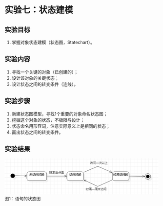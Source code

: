 # 实验七：状态建模

 ## 实验目标

1.  掌握对象状态建模（状态图，Statechart）。

 ## 实验内容

1.  寻找一个关键的对象（已创建的）；  
2.  设计该对象的关键状态；  
3.  设计状态之间的转变条件（连线）。


 ## 实验步骤

1. 新建状态图模型，寻找1个重要的对象命名状态图；
2. 挖掘这个对象的状态，不极限与设计；
3. 状态命名用形容词，注意实际意义上是相同的状态；
4. 画出状态之间的转变条件。

 ## 实验结果

 ![语句的状态图](./StatechartDiagram.jpg)  
图1：语句的状态图
